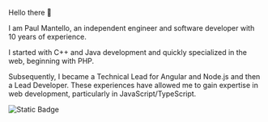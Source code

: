 
Hello there 👋

I am Paul Mantello, an independent engineer and software developer with 10 years of experience.

I started with C++ and Java development and quickly specialized in the web, beginning with PHP.

Subsequently, I became a Technical Lead for Angular and Node.js and then a Lead Developer. These experiences have allowed me to gain expertise in web development, particularly in JavaScript/TypeScript.

![Static Badge](https://img.shields.io/badge/Typescript%20blue)


<!--
**PaulMant/PaulMant** is a ✨ _special_ ✨ repository because its `README.md` (this file) appears on your GitHub profile.

Here are some ideas to get you started:

- 🔭 I’m currently working on ...
- 🌱 I’m currently learning ...
- 👯 I’m looking to collaborate on ...
- 🤔 I’m looking for help with ...
- 💬 Ask me about ...
- 📫 How to reach me: ...
- 😄 Pronouns: ...
- ⚡ Fun fact: ...
-->

